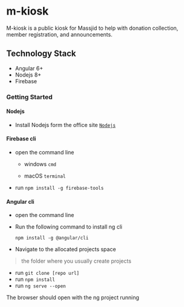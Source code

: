 # m-kiosk
M-kiosk is a public kiosk for Massjid to help with donation collection, member registration, and announcements.

## Technology Stack
- Angular 6+
- Nodejs 8+
- Firebase

### Getting Started
#### Nodejs

 - Install Nodejs form the office site [`Nodejs`](https://nodejs.org/en/)

#### Firebase cli

- open the command line

  - windows `cmd`
  
  - macOS `terminal`
- run `npm install -g firebase-tools`

#### Angular cli

- open the command line
  
- Run the following command to install ng cli
 
  `npm install -g @angular/cli`
  
- Navigate to the allocated projects space 
> the folder where you usually create projects 
- run `git clone [repo url]`
- run `npm install`
- run `ng serve --open`

The browser should open with the ng project running
